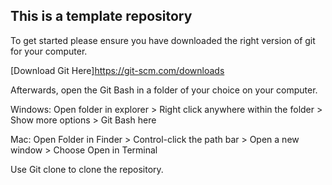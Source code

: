 ## This is a template repository

To get started please ensure you have downloaded the right version of git for your computer.

[Download Git Here]https://git-scm.com/downloads

Afterwards, open the Git Bash in a folder of your choice on your computer.

Windows: Open folder in explorer > Right click anywhere within the folder > Show more options > Git Bash here

Mac: Open Folder in Finder > Control-click the path bar > Open a new window > Choose Open in Terminal

Use Git clone <repository url> to clone the repository.

